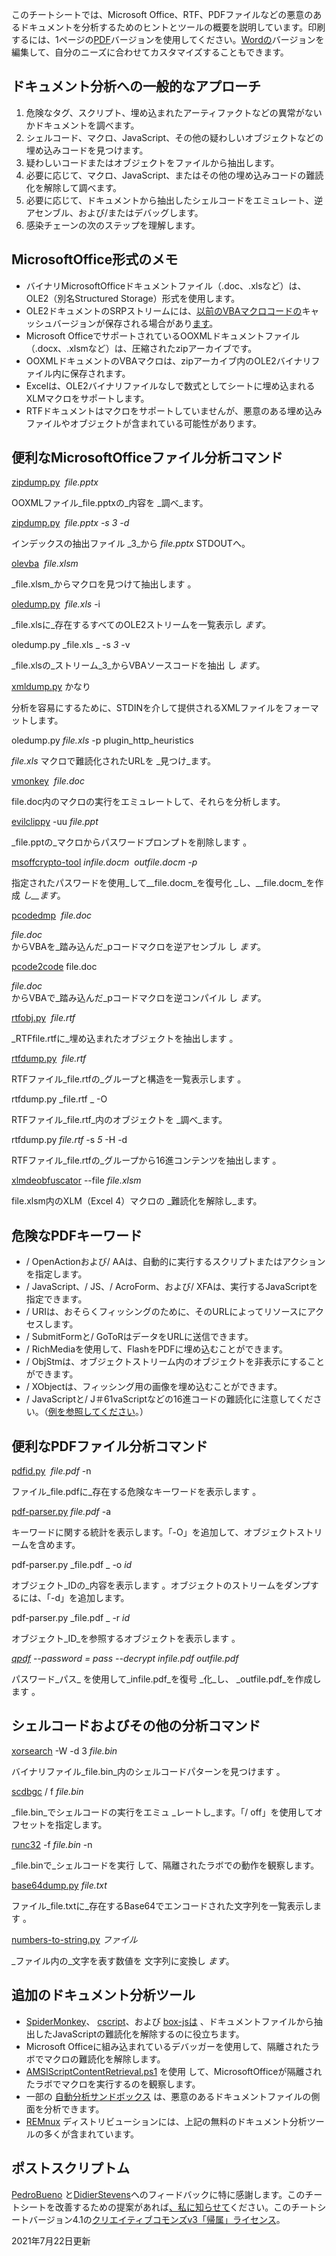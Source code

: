 このチートシートでは、Microsoft Office、RTF、PDFファイルなどの悪意のあるドキュメントを分析するためのヒントとツールの概要を説明しています。印刷するには、1ページの[PDF](https://zeltser.com/media/docs/analyzing-malicious-document-files.pdf)バージョンを使用してください。[Wordの](https://zeltser.com/media/docs/analyzing-malicious-document-files.docx)バージョンを編集して、自分のニーズに合わせてカスタマイズすることもできます。

## ドキュメント分析への一般的なアプローチ

1.  危険なタグ、スクリプト、埋め込まれたアーティファクトなどの異常がないかドキュメントを調べます。
2.  シェルコード、マクロ、JavaScript、その他の疑わしいオブジェクトなどの埋め込みコードを見つけます。
3.  疑わしいコードまたはオブジェクトをファイルから抽出します。
4.  必要に応じて、マクロ、JavaScript、またはその他の埋め込みコードの難読化を解除して調べます。
5.  必要に応じて、ドキュメントから抽出したシェルコードをエミュレート、逆アセンブル、および/またはデバッグします。
6.  感染チェーンの次のステップを理解します。

## MicrosoftOffice形式のメモ

-   バイナリMicrosoftOfficeドキュメントファイル（.doc、.xlsなど）は、OLE2（別名Structured Storage）形式を使用します。
-   OLE2ドキュメントのSRPストリームには、[以前のVBAマクロコードの](https://www.sans.org/blog/srp-streams-in-ms-office-documents-reveal-earlier-versions-of-malicious-macros/)キャッシュバージョンが保存される場合があり[ます](https://www.sans.org/blog/srp-streams-in-ms-office-documents-reveal-earlier-versions-of-malicious-macros/)。
-   Microsoft OfficeでサポートされているOOXMLドキュメントファイル（.docx、.xlsmなど）は、圧縮されたzipアーカイブです。
-   OOXMLドキュメントのVBAマクロは、zipアーカイブ内のOLE2バイナリファイル内に保存されます。
-   Excelは、OLE2バイナリファイルなしで数式としてシートに埋め込まれるXLMマクロをサポートします。
-   RTFドキュメントはマクロをサポートしていませんが、悪意のある埋め込みファイルやオブジェクトが含まれている可能性があります。

## 便利なMicrosoftOfficeファイル分析コマンド

[zipdump.py](https://videos.didierstevens.com/2014/08/14/zipdump-py/)  _file.pptx_

OOXMLファイル_file.pptxの_内容を _調べ_ます。

[zipdump.py](https://videos.didierstevens.com/2014/08/14/zipdump-py/)  _file.pptx -s 3 -d_

インデックスの抽出ファイル _3_から _file.pptx_ STDOUTへ。

[olevba](https://github.com/decalage2/oletools/wiki/olevba)  _file.xlsm_

_file.xlsm_からマクロを見つけて抽出します 。

[oledump.py](https://blog.didierstevens.com/programs/oledump-py/)  _file.xls_ -i

_file.xlsに_存在するすべてのOLE2ストリームを一覧表示し _ます_。

oledump.py _file.xls _ -s _3_ -v

_file.xlsの_ストリーム_3_からVBAソースコードを抽出  し _ます_。

[xmldump.py](https://blog.didierstevens.com/2018/01/15/update-xmldump-py-version-0-0-2/) かなり

分析を容易にするために、STDINを介して提供されるXMLファイルをフォーマットします。

oledump.py _file.xls_ -p plugin\_http\_heuristics

_file.xls_ マクロで難読化されたURLを _見つけ_ます。

[vmonkey](https://github.com/decalage2/ViperMonkey)  _file.doc_

file.doc内のマクロの実行をエミュレートして、それらを分析します。

[evilclippy](https://github.com/outflanknl/EvilClippy) -uu _file.ppt_

_file.pptの_マクロからパスワードプロンプトを削除します 。

[msoffcrypto-tool](https://github.com/nolze/msoffcrypto-tool) _infile.docm_  _outfile.docm -p_

 指定されたパスワードを使用_して__file.docm_を復号化 _し、__file.docm_を作成 _し__ます_。

[pcodedmp](https://github.com/bontchev/pcodedmp)  _file.doc_

_file.doc_  
からVBAを_踏み込んだ_pコードマクロを逆アセンブル し _ます_。

[pcode2code](https://github.com/Big5-sec/pcode2code) file.doc

_file.doc_  
からVBAで_踏み込んだ_pコードマクロを逆コンパイル し _ます_。

[rtfobj.py](https://www.decalage.info/python/rtfobj)  _file.rtf_

_RTFfile.rtfに_埋め込まれたオブジェクトを抽出します 。

[rtfdump.py](https://blog.didierstevens.com/2016/08/02/rtfdump-update-and-videos/)  _file.rtf_

RTFファイル_file.rtfの_グループと構造を一覧表示します 。

rtfdump.py _file.rtf _ -O

RTFファイル_file.rtf_内のオブジェクトを _調べ_ます。

rtfdump.py _file.rtf_ -s _5_ -H -d

RTFファイル_file.rtfの_グループから16進コンテンツを抽出します 。

[xlmdeobfuscator](https://github.com/DissectMalware/XLMMacroDeobfuscator) --file _file.xlsm_

file.xlsm内のXLM（Excel 4）マクロの _難読化を解除し_ます。

## 危険なPDFキーワード

-   / OpenActionおよび/ AAは、自動的に実行するスクリプトまたはアクションを指定します。
-   / JavaScript、/ JS、/ AcroForm、および/ XFAは、実行するJavaScriptを指定できます。
-   / URIは、おそらくフィッシングのために、そのURLによってリソースにアクセスします。
-   / SubmitFormと/ GoToRはデータをURLに送信できます。
-   / RichMediaを使用して、FlashをPDFに埋め込むことができます。
-   / ObjStmは、オブジェクトストリーム内のオブジェクトを非表示にすることができます。
-   / XObjectは、フィッシング用の画像を埋め込むことができます。
-   / JavaScriptと/ J＃61vaScriptなどの16進コードの難読化に注意してください。（[例を参照してください](https://blog.didierstevens.com/2008/04/29/pdf-let-me-count-the-ways/)。）

## 便利なPDFファイル分析コマンド

[pdfid.py](https://blog.didierstevens.com/programs/pdf-tools/)  _file.pdf_ -n

ファイル_file.pdfに_存在する危険なキーワードを表示します 。

[pdf-parser.py](https://blog.didierstevens.com/programs/pdf-tools/) _file.pdf_ -a

キーワードに関する統計を表示します。「-O」を追加して、オブジェクトストリームを含めます。

pdf-parser.py _file.pdf _ -o _id_

オブジェクト_IDの_内容を表示します 。オブジェクトのストリームをダンプするには、「-d」を追加します。

pdf-parser.py _file.pdf _ -r _id_

オブジェクト_ID_を参照するオブジェクトを表示します 。

_[qpdf](http://qpdf.sourceforge.net/) --password = pass --decrypt infile.pdf outfile.pdf_

 パスワード_パス_ を使用して_infile.pdf_を復号 _化_し、 _outfile.pdf_を作成します 。

## シェルコードおよびその他の分析コマンド

[xorsearch](https://blog.didierstevens.com/2014/09/29/update-xorsearch-with-shellcode-detector/) -W -d 3 _file.bin_

バイナリファイル_file.bin_内のシェルコードパターンを見つけます 。

[scdbgc](http://sandsprite.com/blogs/index.php?uid=7&pid=152) / f _file.bin_

_file.bin_でシェルコードの実行をエミュ _レートし_ます。「/ off」を使用してオフセットを指定します。

[runc32](https://github.com/edygert/runsc) -f _file.bin_ -n

_file.binで_シェルコードを実行  して、隔離されたラボでの動作を観察します。

[base64dump.py](https://blog.didierstevens.com/2017/07/02/update-base64dump-py-version-0-0-7/) _file.txt_

ファイル_file.txtに_存在するBase64でエンコードされた文字列を一覧表示します 。

[numbers-to-string.py](https://videos.didierstevens.com/2016/10/11/maldoc-numbers-to-string-py/) _ファイル_

_ファイル内の_文字を表す数値を 文字列に変換し _ます_。

##  追加のドキュメント分析ツール

-   [SpiderMonkey](https://developer.mozilla.org/en-US/docs/Mozilla/Projects/SpiderMonkey)、 [cscript](https://docs.microsoft.com/en-us/windows-server/administration/windows-commands/cscript)、および [box-jsは](https://github.com/CapacitorSet/box-js) 、ドキュメントファイルから抽出したJavaScriptの難読化を解除するのに役立ちます。
-   Microsoft Officeに組み込まれているデバッガーを使用して、隔離されたラボでマクロの難読化を解除します。
-   [AMSIScriptContentRetrieval.ps1](https://gist.githubusercontent.com/mattifestation/e179218d88b5f100b0edecdec453d9be/raw/2329bda456b5b8e2f973cc5dc026b6fc221dad79/AMSIScriptContentRetrieval.ps1) を使用 して、MicrosoftOfficeが隔離されたラボでマクロを実行するのを観察します。
-   一部の [自動分析サンドボックス](https://zeltser.com/automated-malware-analysis/) は、悪意のあるドキュメントファイルの側面を分析できます。
-   [REMnux](https://remnux.org/) ディストリビューションには、上記の無料のドキュメント分析ツールの多くが含まれています。

## ポストスクリプトム

[PedroBueno](http://handlers.dshield.org/pbueno/) と[DidierStevens](http://blog.didierstevens.com/)へのフィードバックに特に感謝します。このチートシートを改善するための提案があれば[、私に知らせて](https://zeltser.com/contact/)ください。このチートシートバージョン4.1の[クリエイティブコモンズv3「帰属」ライセンス](http://creativecommons.org/licenses/by/3.0/)。

2021年7月22日更新

